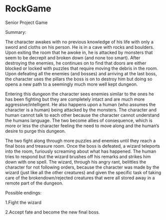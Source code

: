 RockGame
========

Senior Project Game

Summary:

The character awakes with no previous knowledge of his life with only a sword and cloths on his person. 
He is in a cave with rocks and boulders. Upon exiting the room that he awoke in, he is attacked by monsters that seem to be decrepit and broken down (and none too smart). After destroying the enemies, he continues on to find that doors are either blocked or locked with puzzles that require moving the debris in the room. 
Upon defeating all the enemies (and bosses) and arriving at the last boss, the character uses the pillars the boss is on to destroy him but doing so opens a new path to a seemingly much more well kept dungeon.

Entering this dungeon the character sees enemies similar to the ones he has been fighting but they are completely intact and are much more aggressive/intelligent. 
He also happens upon a human (who assumes the character is a human) being attacked by the monsters. The character and human cannot talk to each other because the character cannot understand the humans language. 
The two become allies of consequence, which is more or less the character feeling the need to move along and the human’s desire to purge this dungeon. 

The two fight along through more puzzles and enemies until they reach a final boss and treasure room. 
Once the boss is defeated, a wizard teleports into the room, furiously screaming about what has happened. 
The human tries to respond but the wizard brushes off his remarks and strikes him down with one spell. 
The wizard, through his angry rant, belittles the character for not following orders, because the character was made by the wizard (just like all the other creatures) and given the specific task of taking care of the brokendown/rejected creatures that were all stored away in a remote part of the dungeon. 

Possible endings: 

1.Fight the wizard

2.Accept fate and become the new final boss.